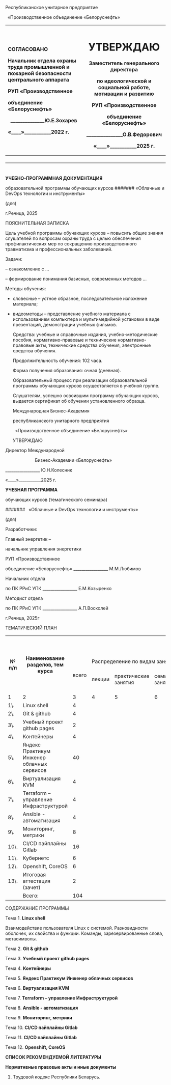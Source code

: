 
Республиканское унитарное предприятие

` `«Производственное объединение «Белоруснефть»



|<p>СОГЛАСОВАНО </p><p>Начальник отдела охраны труда промышленной и пожарной безопасности центрального аппарата </p><p>РУП «Производственное</p><p>объединение «Белоруснефть»</p><p>` `\_\_\_\_\_\_\_\_\_\_\_\_\_\_Ю.Е.Зохарев</p><p>«\_\_\_\_»\_\_\_\_\_\_\_\_\_\_\_2022 г.</p>|<p><h1>УТВЕРЖДАЮ</h1></p><p>Заместитель генерального директора </p><p>по идеологической и социальной работе, мотивации и развитию </p><p>РУП «Производственное </p><p>объединение «Белоруснефть»</p><p></p><p>\_\_\_\_\_\_\_\_\_\_\_\_\_\_\_О.В.Федорович</p><p>«\_\_\_\_»\_\_\_\_\_\_\_\_\_\_\_2025 г.</p><p></p>|
| :- | - |
|<p></p><p></p>||
#

**УЧЕБНО-ПРОГРАММНАЯ ДОКУМЕНТАЦИЯ** 

образовательной программы обучающих курсов 
#######
«<a name="_hlk191457919"></a>Облачные и DevOps технологии и инструменты»



(для)



















г.Речица, 2025

ПОЯСНИТЕЛЬНАЯ ЗАПИСКА

Цель учебной программы обучающих курсов – повысить общие знания слушателей по вопросам охраны труда с целью обеспечения профилактических мер по сокращению производственного травматизма и профессиональных заболеваний.

Задачи:

– ознакомление с …

– формирование понимания базисных, современных методов …

Методы обучения:

- словесные – устное образное, последовательное изложение материала;
- видеометоды – представление учебного материала с использованием компьютера и мультимедийной установки в виде презентаций, демонстрации учебных фильмов.

  Средства: учебные и справочные издания, учебно-методические пособия, нормативно-правовые и технические нормативно-правовые акты, технические средства обучения, электронные средства обучения.

  Продолжительность обучения: 102 часа.

  Форма получения образования: очная (дневная).

  Образовательный процесс при реализации образовательной программы обучающих курсов осуществляется в учебной группе.

  Слушателям, успешно освоившим программу обучающих курсов, выдается сертификат об обучении установленного образца.



  Международная Бизнес-Академия 

  республиканского унитарного предприятия

  ` `«Производственное объединение «Белоруснефть»


  УТВЕРЖДАЮ

Директор Международной 

`	          `Бизнес-Академии  «Белоруснефть»

\_\_\_\_\_\_\_\_\_\_\_\_\_\_\_\_\_ Ю.Н.Колесник

«\_\_\_\_»\_\_\_\_\_\_\_\_\_\_\_2025 г.






**УЧЕБНАЯ ПРОГРАММА**

обучающих курсов (тематического семинара)

####### ` `«Облачные и DevOps технологии и инструменты»

(для)


Разработчики: 

Главный энергетик – 

начальник управления энергетики

РУП «Производственное 

объединение «Белоруснефть»	\_\_\_\_\_\_\_\_\_\_\_\_\_\_\_\_\_	М.М.Любимов


Начальник отдела 

по ПК РРиС УПК	\_\_\_\_\_\_\_\_\_\_\_\_\_\_\_\_\_	Е.М.Козыренко

Методист отдела 

по ПК РРиС УПК	\_\_\_\_\_\_\_\_\_\_\_\_\_\_\_\_\_	А.П.Восколей












г.Речица, 2025г

ТЕМАТИЧЕСКИЙ ПЛАН

<table><tr><th colspan="1" rowspan="3">№ п/п</th><th colspan="1" rowspan="3">Наименование разделов, тем курса</th><th colspan="9">Количество учебных часов</th><th colspan="1" rowspan="1">Кафедра (цикловая комиссия)</th></tr>
<tr><td colspan="1" rowspan="2">всего</td><td colspan="8">Распределение по видам занятий</td></tr>
<tr><td colspan="1">лекции</td><td colspan="1">практические занятия</td><td colspan="1">семинарские занятия</td><td colspan="1">круглые столы, тематические дискуссии</td><td colspan="1">лабораторные занятия</td><td colspan="1">деловые игры</td><td colspan="1">тренинги</td><td colspan="1">конференции</td></tr>
<tr><td colspan="1">1</td><td colspan="1">2</td><td colspan="1">3</td><td colspan="1">4</td><td colspan="1">5</td><td colspan="1">6</td><td colspan="1">7</td><td colspan="1">8</td><td colspan="1">9</td><td colspan="1">10</td><td colspan="1">11</td><td colspan="1">12</td></tr>
<tr><td colspan="1">1\.</td><td colspan="1"><a name="_hlk191459157"></a>Linux shell</td><td colspan="1">4</td><td colspan="1"></td><td colspan="1"></td><td colspan="1"></td><td colspan="1"></td><td colspan="1"></td><td colspan="1"></td><td colspan="1"></td><td colspan="1"></td><td colspan="1"></td></tr>
<tr><td colspan="1">2\.</td><td colspan="1">Git & github</td><td colspan="1">4</td><td colspan="1"></td><td colspan="1"></td><td colspan="1"></td><td colspan="1"></td><td colspan="1"></td><td colspan="1"></td><td colspan="1"></td><td colspan="1"></td><td colspan="1"></td></tr>
<tr><td colspan="1">3\.</td><td colspan="1">Учебный проект github pages</td><td colspan="1">2</td><td colspan="1"></td><td colspan="1"></td><td colspan="1"></td><td colspan="1"></td><td colspan="1"></td><td colspan="1"></td><td colspan="1"></td><td colspan="1"></td><td colspan="1"></td></tr>
<tr><td colspan="1">4\.</td><td colspan="1">Контейнеры</td><td colspan="1">4</td><td colspan="1"></td><td colspan="1"></td><td colspan="1"></td><td colspan="1"></td><td colspan="1"></td><td colspan="1"></td><td colspan="1"></td><td colspan="1"></td><td colspan="1"></td></tr>
<tr><td colspan="1">5\.</td><td colspan="1">Яндекс Практикум Инженер облачных сервисов</td><td colspan="1">40  </td><td colspan="1"></td><td colspan="1"></td><td colspan="1"></td><td colspan="1"></td><td colspan="1"></td><td colspan="1"></td><td colspan="1"></td><td colspan="1"></td><td colspan="1"></td></tr>
<tr><td colspan="1">6\.</td><td colspan="1">Виртуализация KVM</td><td colspan="1">4</td><td colspan="1"></td><td colspan="1"></td><td colspan="1"></td><td colspan="1"></td><td colspan="1"></td><td colspan="1"></td><td colspan="1"></td><td colspan="1"></td><td colspan="1"></td></tr>
<tr><td colspan="1">7\.</td><td colspan="1">Terraform – управление Инфраструктурой</td><td colspan="1">4</td><td colspan="1"></td><td colspan="1"></td><td colspan="1"></td><td colspan="1"></td><td colspan="1"></td><td colspan="1"></td><td colspan="1"></td><td colspan="1"></td><td colspan="1"></td></tr>
<tr><td colspan="1">8\.</td><td colspan="1">Ansible - автоматизация</td><td colspan="1">4</td><td colspan="1"></td><td colspan="1"></td><td colspan="1"></td><td colspan="1"></td><td colspan="1"></td><td colspan="1"></td><td colspan="1"></td><td colspan="1"></td><td colspan="1"></td></tr>
<tr><td colspan="1">9\.</td><td colspan="1">Мониторинг, метрики</td><td colspan="1">8</td><td colspan="1"></td><td colspan="1"></td><td colspan="1"></td><td colspan="1"></td><td colspan="1"></td><td colspan="1"></td><td colspan="1"></td><td colspan="1"></td><td colspan="1"></td></tr>
<tr><td colspan="1">10\.</td><td colspan="1">CI/CD пайплайны Gitlab</td><td colspan="1">16</td><td colspan="1"></td><td colspan="1"></td><td colspan="1"></td><td colspan="1"></td><td colspan="1"></td><td colspan="1"></td><td colspan="1"></td><td colspan="1"></td><td colspan="1"></td></tr>
<tr><td colspan="1">11\.</td><td colspan="1">Кубернетс</td><td colspan="1">6</td><td colspan="1"></td><td colspan="1"></td><td colspan="1"></td><td colspan="1"></td><td colspan="1"></td><td colspan="1"></td><td colspan="1"></td><td colspan="1"></td><td colspan="1"></td></tr>
<tr><td colspan="1">12\.</td><td colspan="1">Openshift, CoreOS</td><td colspan="1">6</td><td colspan="1"></td><td colspan="1"></td><td colspan="1"></td><td colspan="1"></td><td colspan="1"></td><td colspan="1"></td><td colspan="1"></td><td colspan="1"></td><td colspan="1"></td></tr>
<tr><td colspan="1">13\.</td><td colspan="1">Итоговая аттестация (зачет)</td><td colspan="1">2</td><td colspan="1"></td><td colspan="1"></td><td colspan="1"></td><td colspan="1"></td><td colspan="1"></td><td colspan="1"></td><td colspan="1"></td><td colspan="1"></td><td colspan="1"></td></tr>
<tr><td colspan="1"></td><td colspan="1">Всего:</td><td colspan="1">104</td><td colspan="1"></td><td colspan="1"></td><td colspan="1"></td><td colspan="1"></td><td colspan="1"></td><td colspan="1"></td><td colspan="1"></td><td colspan="1"></td><td colspan="1"></td></tr>
</table>

СОДЕРЖАНИЕ ПРОГРАММЫ

Тема 1. **Linux shell**

Взаимодействие пользователя Linux с системой. Разновидности оболочек, их свойства и функции. Команды, зарезервированные слова, метасимволы.

Тема 2. **Git & github**

Тема 3. **Учебный проект github pages**

Тема 4. **Контейнеры**

Тема 5. **Яндекс Практикум Инженер облачных сервисов**

Тема 6. **Виртуализация KVM**

Тема 7. **Terraform – управление Инфраструктурой**

Тема 8. **Ansible - автоматизация**

Тема 9. **Мониторинг, метрики**

Тема 10. **CI/CD пайплайны Gitlab** 

Тема 11. **CI/CD пайплайны Gitlab**

Тема 12. **Openshift, CoreOS**



**СПИСОК РЕКОМЕНДУЕМОЙ ЛИТЕРАТУРЫ**

**Нормативные правовые акты и иные документы**

1. Трудовой кодекс Республики Беларусь.


